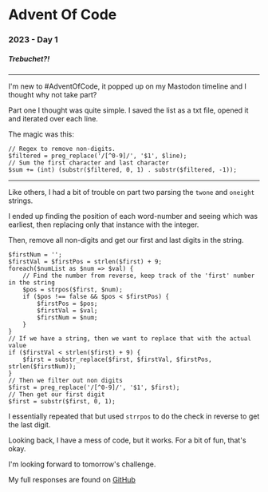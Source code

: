# Advent Of Code

### 2023 - Day 1

##### Trebuchet?!
___

I'm new to #AdventOfCode, it popped up on my Mastodon timeline and I thought why not take part?

Part one I thought was quite simple.
I saved the list as a txt file, opened it and iterated over each line.

The magic was this:

```
// Regex to remove non-digits.
$filtered = preg_replace('/[^0-9]/', '$1', $line);
// Sum the first character and last character
$sum += (int) (substr($filtered, 0, 1) . substr($filtered, -1));
```

___

Like others, I had a bit of trouble on part two parsing the `twone` and `oneight` strings.

I ended up finding the position of each word-number and seeing which was earliest, then replacing only that instance with the integer.

Then, remove all non-digits and get our first and last digits in the string.

```
$firstNum = '';
$firstVal = $firstPos = strlen($first) + 9;
foreach($numList as $num => $val) {
    // Find the number from reverse, keep track of the 'first' number in the string
    $pos = strpos($first, $num);
    if ($pos !== false && $pos < $firstPos) {
        $firstPos = $pos;
        $firstVal = $val;
        $firstNum = $num;
    }
}
// If we have a string, then we want to replace that with the actual value
if ($firstVal < strlen($first) + 9) {
    $first = substr_replace($first, $firstVal, $firstPos, strlen($firstNum));
}
// Then we filter out non digits
$first = preg_replace('/[^0-9]/', '$1', $first);
// Then get our first digit
$first = substr($first, 0, 1);
```

I essentially repeated that but used `strrpos` to do the check in reverse to get the last digit.

Looking back, I have a mess of code, but it works. For a bit of fun, that's okay.

I'm looking forward to tomorrow's challenge.


My full responses are found on [GitHub](https://github.com/benyafai/adventofcode/tree/main/2023/01)